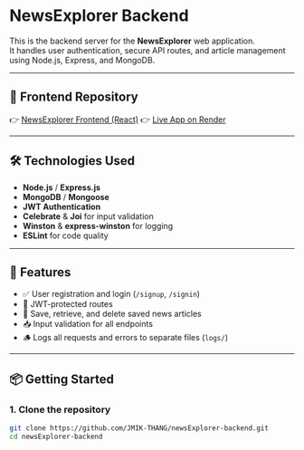 # NewsExplorer Backend

This is the backend server for the **NewsExplorer** web application.  
It handles user authentication, secure API routes, and article management using Node.js, Express, and MongoDB.

---

## 🔗 Frontend Repository

👉 [NewsExplorer Frontend (React)](https://github.com/JMIK-THANG/newsExplorer-react)
👉 [Live App on Render](https://newsexplorer-backend-2.onrender.com) 


---

## 🛠 Technologies Used

- **Node.js** / **Express.js**
- **MongoDB** / **Mongoose**
- **JWT Authentication**
- **Celebrate** & **Joi** for input validation
- **Winston** & **express-winston** for logging
- **ESLint** for code quality

---

## 🚀 Features

- ✅ User registration and login (`/signup`, `/signin`)
- 🔐 JWT-protected routes
- 🧾 Save, retrieve, and delete saved news articles
- 📥 Input validation for all endpoints
- 🪵 Logs all requests and errors to separate files (`logs/`)

---

## 📦 Getting Started

### 1. Clone the repository

```bash
git clone https://github.com/JMIK-THANG/newsExplorer-backend.git
cd newsExplorer-backend
